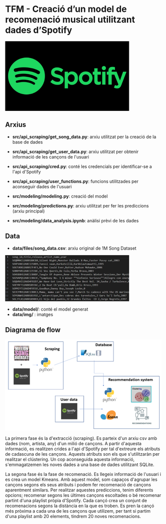 # TFM - Creació d’un model de recomenació musical utilitzant dades d’Spotify 

<img src="data\img\spotify.png" width="400"/>

## Arxius
 * **src/api_scraping/get_song_data.py**: arxiu utilitzat per la creació de la base de dades
 * **src/api_scraping/get_user_data.py**: arxiu utilitzat per obtenir informació de les cançons de l'usuari
 * **src/api_scraping/cred.py**: conté les credencials per identificar-se a l'api d'Spotify
 * **src/api_scraping/user_functions.py**: funcions utilitzades per aconseguir dades de l'usuari

 * **src/modeling/modeling.py**: creació del model
 * **src/modeling/predictions.py**: arxiu utilitzat per fer les prediccions (arxiu principal)
 * **src/modeling/data_analysis.ipynb**: anàlisi prèvi de les dades 

## Data
 * **data/files/song_data.csv**: arxiu original de 1M Song Dataset
 <img src="data\img\data.PNG" width="400"/>
 
 * **data/model/**: conté el model generat
 * **data/img/** : imatges

## Diagrama de flow
<img src="data\img\flow_diagram.PNG"/>

La primera fase és la d'extracció (scraping). Es parteix d'un arxiu csv amb dades (nom, artista, any) d'un milió de cançons. A partir d'aquesta informació, es realitzen crides a l'api d'Spotify per tal d'extreure els atributs de cadascuna de les cançons. Aquests atributs son els que s'utilitzaràn per realitzar el clústering. Un cop aconseguida aquesta informació, s'emmagatzemen les noves dades a una base de dades utilitzant SQLite.

La segona fase és la fase de recomenació. Es llegeix informació de l'usuari i es crea un model Kmeans. Amb aquest model, som capaços d'agrupar les cançons segons els seus atributs i podem fer recomenació de cançons aparentment similars. Per realitzar aquestes prediccions, tenim diferents opcions; recomenar segons les últimes cançons escoltades o bé recomenar partint d'una playlist pròpia d'Spotify. Cada cançó crea un conjunt de recomenacions segons la distància en la que es troben. Es pren la cançó més pròxima a cada una de les cançons que utilizem, per tant si partim d'una playlist amb 20 elements, tindrem 20 noves recomenacions.



